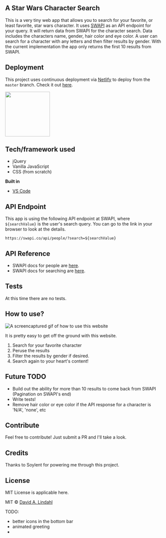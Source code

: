## A Star Wars Character Search
This is a very tiny web app that allows you to search for your favorite, or least favorite, star wars character. It uses [SWAPI](https://swapi.co/) as an API endpoint for your query. It will return data from SWAPI for the character search. Data includes the characters name, gender, hair color and eye color. A user can search for a character with any letters and then filter results by gender. With the current implementation the app only returns the first 10 results from SWAPI.

## Deployment
This project uses continuous deployment via [Netlify](https://www.netlify.com/) to deploy from the `master` branch. Check it out [here](https://star-wars-search.netlify.com/).

<a href="https://www.netlify.com">
  <img src="https://www.netlify.com/img/global/badges/netlify-color-accent.svg"  height="144"/>
</a>

## Tech/framework used
- jQuery
- Vanilla JavaScript
- CSS (from scratch)

<b>Built in</b>
- [VS Code](https://code.visualstudio.com/)

## API Endpoint
This app is using the following API endpoint at SWAPI, where `${searchValue}` is the user's search query. You can go to the link in your browser to look at the details. 
```
https://swapi.co/api/people/?search=${searchValue}
```

## API Reference
- SWAPI docs for people are [here](https://swapi.co/documentation#people).
- SWAPI docs for searching are [here](https://swapi.co/documentation#search). 


## Tests
At this time there are no tests. 

## How to use?

![A screencaptured gif of how to use this website](https://cl.ly/461q3t3G3Z2z/Screen%20Recording%202018-02-21%20at%2001.06%20PM.gif)

It is pretty easy to get off the ground with this website. 
1. Search for your favorite character
2. Peruse the results
3. Filter the results by gender if desired.
4. Search again to your heart's content!

## Future TODO
- Build out the ability for more than 10 results to come back from SWAPI (Pagination on SWAPI's end)
- Write tests!
- Remove hair color or eye color if the API response for a character is 'N/A', 'none', etc

## Contribute
Feel free to contribute! Just submit a PR and I'll take a look.

## Credits
Thanks to Soylent for powering me through this project. 

## License
MIT License is applicable here.

MIT © [David A. Lindahl](www.davidalindahl.com)


TODO: 

- better icons in the bottom bar
- animated greeting
- 